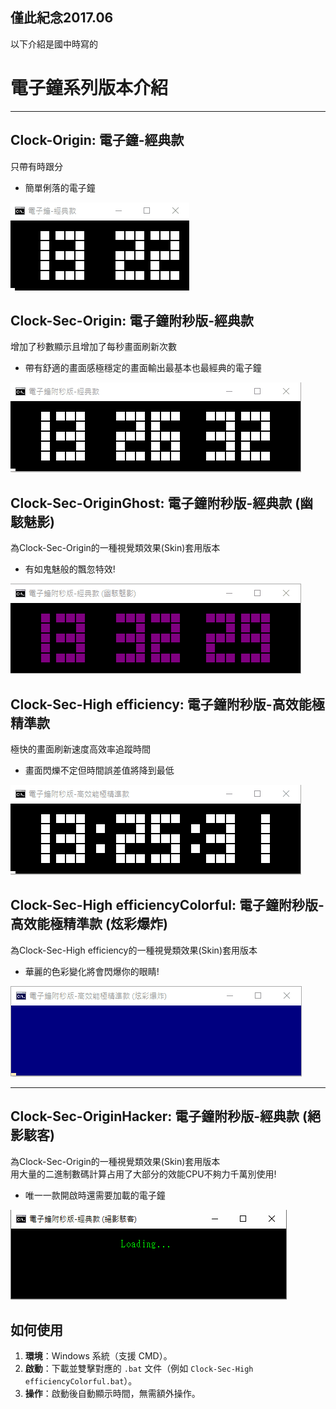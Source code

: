 ## 僅此紀念2017.06
以下介紹是國中時寫的
# 電子鐘系列版本介紹

---

## **Clock-Origin: 電子鐘-經典款**  
只帶有時跟分  
- 簡單俐落的電子鐘

![GIF](gif/Clock-Origin.gif)

## **Clock-Sec-Origin: 電子鐘附秒版-經典款**  
增加了秒數顯示且增加了每秒畫面刷新次數  
- 帶有舒適的畫面感極穩定的畫面輸出最基本也最經典的電子鐘

![GIF](gif/Clock-Sec-Origin.gif)

## **Clock-Sec-OriginGhost: 電子鐘附秒版-經典款 (幽駭魅影)**  
為Clock-Sec-Origin的一種視覺類效果(Skin)套用版本  
- 有如鬼魅般的飄忽特效!

![GIF](gif/Clock-Sec-OriginGhost.gif)

## **Clock-Sec-High efficiency: 電子鐘附秒版-高效能極精準款**  
極快的畫面刷新速度高效率追蹤時間  
- 畫面閃爍不定但時間誤差值將降到最低

![GIF](gif/Clock-Sec-High%20efficiency.gif)

## **Clock-Sec-High efficiencyColorful: 電子鐘附秒版-高效能極精準款 (炫彩爆炸)**  
為Clock-Sec-High efficiency的一種視覺類效果(Skin)套用版本  
- 華麗的色彩變化將會閃爆你的眼睛!

![GIF](gif/Clock-Sec-High%20efficiencyColorful.gif)

---

## **Clock-Sec-OriginHacker: 電子鐘附秒版-經典款 (絕影駭客)**  
為Clock-Sec-Origin的一種視覺類效果(Skin)套用版本  
用大量的二進制數碼計算占用了大部分的效能CPU不夠力千萬別使用!  
- 唯一一款開啟時還需要加載的電子鐘

![GIF](gif/Clock-Sec-OriginHacker.gif)

## 如何使用

1. **環境**：Windows 系統（支援 CMD）。  
2. **啟動**：下載並雙擊對應的 `.bat` 文件（例如 `Clock-Sec-High efficiencyColorful.bat`）。  
3. **操作**：啟動後自動顯示時間，無需額外操作。  

